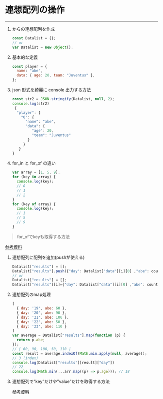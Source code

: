 # 連想配列の操作

---

1. からの連想配列を作成

   ```js
   const Datalist = {};
   // or
   var Datalist = new Object();
   ```

1. 基本的な定義

   ```js
   const player = {
     name: "abe",
     data: { age: 20, team: "Juventus" },
   };
   ```

1. json 形式を綺麗に console 出力する方法

   ```js
   const str2 = JSON.stringify(Datalist, null, 2);
   console.log(str2)
    {
     "player": {
       "0": {
         "name": "abe",
         "data": {
            "age": 20,
            "team": "Juventus"
          }
        }
      }
   }
   ```

1. for_in と for_of の違い

   ```js
   var array = [1, 5, 9];
   for (key in array) {
     console.log(key);
     // 0
     // 1
     // 2
   }
   for (key of array) {
     console.log(key);
     // 1
     // 5
     // 9
   }
   ```

  > for_ofでkeyも取得する方法

  [参考資料](https://1-notes.com/javascript-for-of-key-and-value/)


1. 連想配列に配列を追加(pushが使える)

   ```js
   Datalist["results"] = [];
   Datalist["results"].push({"day": Datalist["data"][i][0] ,"abe": count }) 
   // or
   Datalist["results"] = [];
   Datalist["results"][i]={"day": Datalist["data"][i][0] ,"abe": count }
   ```

1. 連想配列のmap処理

    ```js
    [
      { day: '19', abe: 60 },
      { day: '20', abe: 90 },
      { day: '21', abe: 100 },
      { day: '22', abe: 50 },
      { day: '23', abe: 110 }
    ]
    var average = Datalist["results"].map(function (p) {
      return p.abe;
    });
    // [ 60, 90, 100, 50, 110 ]
    const result = average.indexOf(Math.min.apply(null, average));
    // 3 (index)
    console.log(Datalist["results"][result]["day"])
    // 22
    console.log(Math.min(...arr.map((p) => p.age))); // 18
    ```

1. 連想配列で”key”だけや”value”だけを取得する方法
    
    [参考資料](https://twotone.me/web/5329/)
